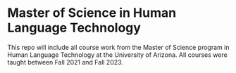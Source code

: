 # Master of Science in Human Language Technology

This repo will include all course work from the Master of Science program in Human Language Technology at the University of Arizona. All courses were taught between Fall 2021 and Fall 2023.
